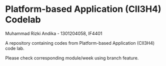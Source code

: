 # Platform-based Application (CII3H4) Codelab
Muhammad Rizki Andika - 1301204058, IF4401

A repository containing codes from Platform-based Application (CII3H4) code lab.

Please check corresponding module/week using branch feature.
